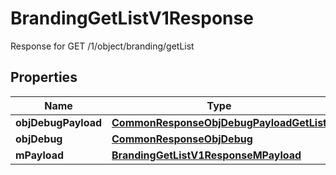 

# BrandingGetListV1Response

Response for GET /1/object/branding/getList

## Properties

| Name | Type | Description | Notes |
|------------ | ------------- | ------------- | -------------|
|**objDebugPayload** | [**CommonResponseObjDebugPayloadGetList**](CommonResponseObjDebugPayloadGetList.md) |  |  |
|**objDebug** | [**CommonResponseObjDebug**](CommonResponseObjDebug.md) |  |  [optional] |
|**mPayload** | [**BrandingGetListV1ResponseMPayload**](BrandingGetListV1ResponseMPayload.md) |  |  |



